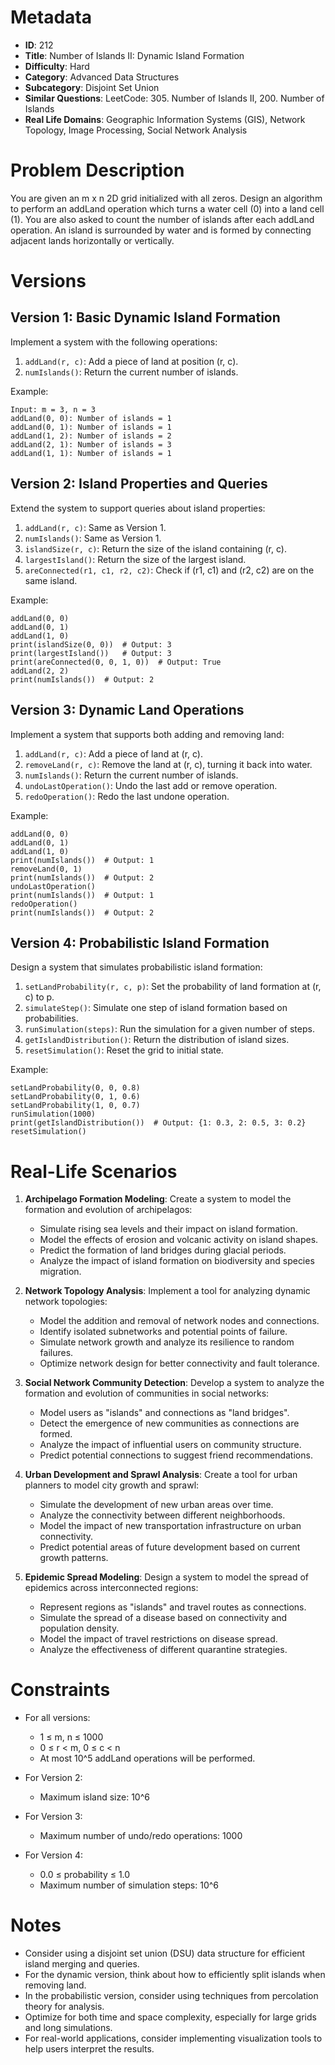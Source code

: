 # Metadata

- **ID**: 212
- **Title**: Number of Islands II: Dynamic Island Formation
- **Difficulty**: Hard
- **Category**: Advanced Data Structures
- **Subcategory**: Disjoint Set Union
- **Similar Questions**: LeetCode: 305. Number of Islands II, 200. Number of Islands
- **Real Life Domains**: Geographic Information Systems (GIS), Network Topology, Image Processing, Social Network Analysis

# Problem Description

You are given an m x n 2D grid initialized with all zeros. Design an algorithm to perform an addLand operation which turns a water cell (0) into a land cell (1). You are also asked to count the number of islands after each addLand operation. An island is surrounded by water and is formed by connecting adjacent lands horizontally or vertically.

# Versions

## Version 1: Basic Dynamic Island Formation

Implement a system with the following operations:

1. `addLand(r, c)`: Add a piece of land at position (r, c).
2. `numIslands()`: Return the current number of islands.

Example:

```
Input: m = 3, n = 3
addLand(0, 0): Number of islands = 1
addLand(0, 1): Number of islands = 1
addLand(1, 2): Number of islands = 2
addLand(2, 1): Number of islands = 3
addLand(1, 1): Number of islands = 1
```

## Version 2: Island Properties and Queries

Extend the system to support queries about island properties:

1. `addLand(r, c)`: Same as Version 1.
2. `numIslands()`: Same as Version 1.
3. `islandSize(r, c)`: Return the size of the island containing (r, c).
4. `largestIsland()`: Return the size of the largest island.
5. `areConnected(r1, c1, r2, c2)`: Check if (r1, c1) and (r2, c2) are on the same island.

Example:

```
addLand(0, 0)
addLand(0, 1)
addLand(1, 0)
print(islandSize(0, 0))  # Output: 3
print(largestIsland())   # Output: 3
print(areConnected(0, 0, 1, 0))  # Output: True
addLand(2, 2)
print(numIslands())  # Output: 2
```

## Version 3: Dynamic Land Operations

Implement a system that supports both adding and removing land:

1. `addLand(r, c)`: Add a piece of land at (r, c).
2. `removeLand(r, c)`: Remove the land at (r, c), turning it back into water.
3. `numIslands()`: Return the current number of islands.
4. `undoLastOperation()`: Undo the last add or remove operation.
5. `redoOperation()`: Redo the last undone operation.

Example:

```
addLand(0, 0)
addLand(0, 1)
addLand(1, 0)
print(numIslands())  # Output: 1
removeLand(0, 1)
print(numIslands())  # Output: 2
undoLastOperation()
print(numIslands())  # Output: 1
redoOperation()
print(numIslands())  # Output: 2
```

## Version 4: Probabilistic Island Formation

Design a system that simulates probabilistic island formation:

1. `setLandProbability(r, c, p)`: Set the probability of land formation at (r, c) to p.
2. `simulateStep()`: Simulate one step of island formation based on probabilities.
3. `runSimulation(steps)`: Run the simulation for a given number of steps.
4. `getIslandDistribution()`: Return the distribution of island sizes.
5. `resetSimulation()`: Reset the grid to initial state.

Example:

```
setLandProbability(0, 0, 0.8)
setLandProbability(0, 1, 0.6)
setLandProbability(1, 0, 0.7)
runSimulation(1000)
print(getIslandDistribution())  # Output: {1: 0.3, 2: 0.5, 3: 0.2}
resetSimulation()
```

# Real-Life Scenarios

1. **Archipelago Formation Modeling**:
   Create a system to model the formation and evolution of archipelagos:

   - Simulate rising sea levels and their impact on island formation.
   - Model the effects of erosion and volcanic activity on island shapes.
   - Predict the formation of land bridges during glacial periods.
   - Analyze the impact of island formation on biodiversity and species migration.

2. **Network Topology Analysis**:
   Implement a tool for analyzing dynamic network topologies:

   - Model the addition and removal of network nodes and connections.
   - Identify isolated subnetworks and potential points of failure.
   - Simulate network growth and analyze its resilience to random failures.
   - Optimize network design for better connectivity and fault tolerance.

3. **Social Network Community Detection**:
   Develop a system to analyze the formation and evolution of communities in social networks:

   - Model users as "islands" and connections as "land bridges".
   - Detect the emergence of new communities as connections are formed.
   - Analyze the impact of influential users on community structure.
   - Predict potential connections to suggest friend recommendations.

4. **Urban Development and Sprawl Analysis**:
   Create a tool for urban planners to model city growth and sprawl:

   - Simulate the development of new urban areas over time.
   - Analyze the connectivity between different neighborhoods.
   - Model the impact of new transportation infrastructure on urban connectivity.
   - Predict potential areas of future development based on current growth patterns.

5. **Epidemic Spread Modeling**:
   Design a system to model the spread of epidemics across interconnected regions:
   - Represent regions as "islands" and travel routes as connections.
   - Simulate the spread of a disease based on connectivity and population density.
   - Model the impact of travel restrictions on disease spread.
   - Analyze the effectiveness of different quarantine strategies.

# Constraints

- For all versions:

  - 1 ≤ m, n ≤ 1000
  - 0 ≤ r < m, 0 ≤ c < n
  - At most 10^5 addLand operations will be performed.

- For Version 2:

  - Maximum island size: 10^6

- For Version 3:

  - Maximum number of undo/redo operations: 1000

- For Version 4:
  - 0.0 ≤ probability ≤ 1.0
  - Maximum number of simulation steps: 10^6

# Notes

- Consider using a disjoint set union (DSU) data structure for efficient island merging and queries.
- For the dynamic version, think about how to efficiently split islands when removing land.
- In the probabilistic version, consider using techniques from percolation theory for analysis.
- Optimize for both time and space complexity, especially for large grids and long simulations.
- For real-world applications, consider implementing visualization tools to help users interpret the results.
